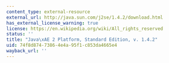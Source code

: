```yaml
---
content_type: external-resource
external_url: http://java.sun.com/j2se/1.4.2/download.html
has_external_license_warning: true
license: https://en.wikipedia.org/wiki/All_rights_reserved
status: ''
title: "Java\xAE 2 Platform, Standard Edition, v. 1.4.2"
uid: 74f8d874-7386-4e4a-95f1-c853da4665e4
wayback_url: ''
---
```

